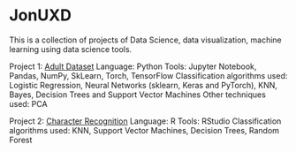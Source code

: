 # JonUXD

This is a collection of projects of Data Science, data visualization, machine learning using data science tools.

Project 1: [Adult Dataset](https://github.com/JonUXD/JonUXD/blob/master/Adult/Project%20with%20outputs.pdf)
  Language: Python
  Tools: Jupyter Notebook, Pandas, NumPy, SkLearn, Torch, TensorFlow
  Classification algorithms used: Logistic Regression, Neural Networks (sklearn, Keras and PyTorch), KNN, Bayes, Decision Trees and Support Vector Machines
  Other techniques used: PCA

Project 2: [Character Recognition](https://github.com/JonUXD/JonUXD/blob/master/Character%20Recognition/Character_recognition_export.pdf)
  Language: R
  Tools: RStudio
  Classification algorithms used: KNN, Support Vector Machines, Decision Trees, Random Forest


